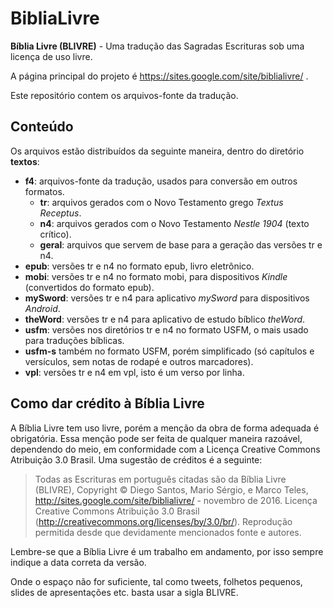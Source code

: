 BibliaLivre
===========

**Bíblia Livre (BLIVRE)** - Uma tradução das Sagradas Escrituras sob uma licença de uso livre.

A página principal do projeto é https://sites.google.com/site/biblialivre/ .

Este repositório contem os arquivos-fonte da tradução.

Conteúdo
--------
Os arquivos estão distribuídos da seguinte maneira, dentro do diretório **textos**:

 - **f4**: arquivos-fonte da tradução, usados para conversão em outros formatos.
	 - **tr**: arquivos gerados com o Novo Testamento grego *Textus Receptus*.
	 - **n4**: arquivos gerados com o Novo Testamento *Nestle 1904* (texto crítico).
	 - **geral**: arquivos que servem de base para a geração das versões tr e n4.
 - **epub**: versões tr e n4 no formato epub, livro eletrônico.
 - **mobi**: versões tr e n4 no formato mobi, para dispositivos *Kindle* (convertidos do formato epub).
 - **mySword**: versões tr e n4 para aplicativo *mySword* para dispositivos *Android*.
 - **theWord**: versões tr e n4 para aplicativo de estudo bíblico *theWord*.
 - **usfm**: versões nos diretórios tr e n4 no formato USFM, o mais usado para traduções bíblicas.
 - **usfm-s** também no formato USFM, porém simplificado (só capítulos e versículos, sem notas de rodapé e outros marcadores).
 - **vpl**: versões tr e n4 em vpl, isto é um verso por linha.

Como dar crédito à Bíblia Livre
-------------------------------

A Bíblia Livre tem uso livre, porém a menção da obra de forma adequada é obrigatória. Essa menção pode ser feita de qualquer maneira razoável, dependendo do meio, em conformidade com a Licença Creative Commons Atribuição 3.0 Brasil. Uma sugestão de créditos é a seguinte:


> Todas as Escrituras em português citadas são da Bíblia Livre (BLIVRE),
> Copyright © Diego Santos, Mario Sérgio, e Marco Teles,
> http://sites.google.com/site/biblialivre/ - novembro de 2016. Licença
> Creative Commons Atribuição 3.0 Brasil
> (http://creativecommons.org/licenses/by/3.0/br/). Reprodução permitida
> desde que devidamente mencionados fonte e autores.


Lembre-se que a Bíblia Livre é um trabalho em andamento, por isso sempre indique a data correta da versão.

Onde o espaço não for suficiente, tal como tweets, folhetos pequenos, slides de apresentações etc. basta usar a sigla BLIVRE.

